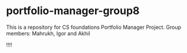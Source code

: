 # portfolio-manager-group8

This is a repository for CS foundations Portfolio Manager Project.
Group members: Mahrukh, Igor and Akhil

!!!!